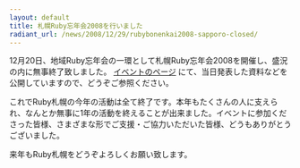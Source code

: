 ```yaml
---
layout: default
title: 札幌Ruby忘年会2008を行いました 
radiant_url: /news/2008/12/29/rubybonenkai2008-sapporo-closed/
---
```

12月20日、地域Ruby忘年会の一環として札幌Ruby忘年会2008を開催し、盛況の内に無事終了致しました。
[イベントのページ](http://ruby-sapporo.org/events/etc/rubybonenkai2008-sapporo) にて、当日発表した資料などを公開していますので、どうぞご参照ください。

これでRuby札幌の今年の活動は全て終了です。本年もたくさんの人に支えられ、なんとか無事に1年の活動を終えることが出来ました。イベントに参加くださった皆様、さまざまな形でご支援・ご協力いただいた皆様、どうもありがとうございました。

来年もRuby札幌をどうぞよろしくお願い致します。

